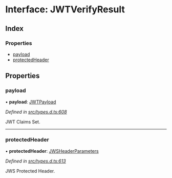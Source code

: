 # Interface: JWTVerifyResult

## Index

### Properties

* [payload](_types_d_.jwtverifyresult.md#payload)
* [protectedHeader](_types_d_.jwtverifyresult.md#protectedheader)

## Properties

### payload

•  **payload**: [JWTPayload](_types_d_.jwtpayload.md)

*Defined in [src/types.d.ts:608](https://github.com/panva/jose/blob/v3.6.0/src/types.d.ts#L608)*

JWT Claims Set.

___

### protectedHeader

•  **protectedHeader**: [JWSHeaderParameters](_types_d_.jwsheaderparameters.md)

*Defined in [src/types.d.ts:613](https://github.com/panva/jose/blob/v3.6.0/src/types.d.ts#L613)*

JWS Protected Header.

